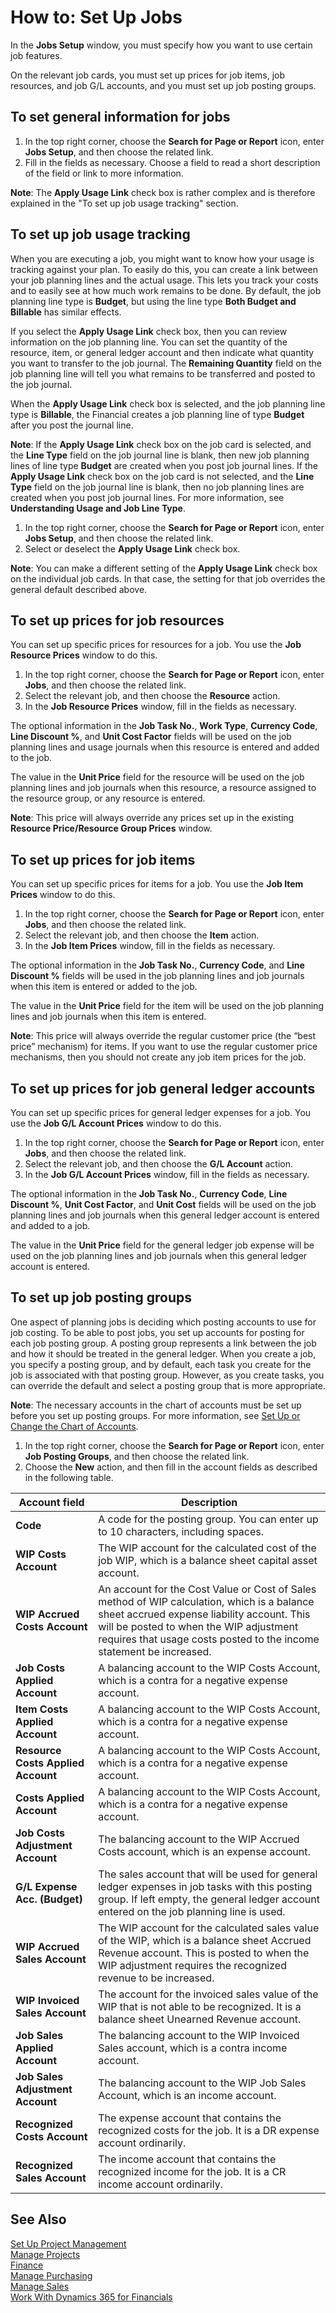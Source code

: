 <properties
                pageTitle="How to: Set Up Jobs| Financials"
                description="Describes how to prepare the system to use jobs to manage projects."
                services="project-madeira"
                documentationCenter=""
                authors="SorenGP"
/>
<tags
    ms.service="project-madeira"
    ms.topic="article"
    ms.devlang="na"
    ms.tgt_pltfrm="na"
    ms.workload="na"
    ms.date="10/21/2016"
    ms.author="SorenGP" />

# How to: Set Up Jobs
In the **Jobs Setup** window, you must specify how you want to use certain job features.

On the relevant job cards, you must set up prices for job items, job resources, and job G/L accounts, and you must set up job posting groups.

## To set general information for jobs
1. In the top right corner, choose the **Search for Page or Report** icon, enter **Jobs Setup**, and then choose the related link.
2. Fill in the fields as necessary. Choose a field to read a short description of the field or link to more information.

**Note**: The **Apply Usage Link** check box is rather complex and is therefore explained in the "To set up job usage tracking" section.

## To set up job usage tracking
When you are executing a job, you might want to know how your usage is tracking against your plan. To easily do this, you can create a link between your job planning lines and the actual usage. This lets you track your costs and to easily see at how much work remains to be done. By default, the job planning line type is **Budget**, but using the line type **Both Budget and Billable** has similar effects.

If you select the **Apply Usage Link** check box, then you can review information on the job planning line. You can set the quantity of the resource, item, or general ledger account and then indicate what quantity you want to transfer to the job journal. The **Remaining Quantity** field on the job planning line will tell you what remains to be transferred and posted to the job journal.

When the **Apply Usage Link** check box is selected, and the job planning line type is **Billable**, the Financial creates a job planning line of type **Budget** after you post the journal line.

**Note**: If the **Apply Usage Link** check box on the job card is selected, and the **Line Type** field on the job journal line is blank, then new job planning lines of line type **Budget** are created when you post job journal lines. If the **Apply Usage Link** check box on the job card is not selected, and the **Line Type** field on the job journal line is blank, then no job planning lines are created when you post job journal lines. For more information, see **Understanding Usage and Job Line Type**.

1. In the top right corner, choose the **Search for Page or Report** icon, enter **Jobs Setup**, and then choose the related link.
2. Select or deselect the **Apply Usage Link** check box.

**Note**: You can make a different setting of the **Apply Usage Link** check box on the individual job cards. In that case, the setting for that job overrides the general default described above.

## To set up prices for job resources  
You can set up specific prices for resources for a job. You use the **Job Resource Prices** window to do this.

1. In the top right corner, choose the **Search for Page or Report** icon, enter **Jobs**, and then choose the related link.  
2. Select the relevant job, and then choose the **Resource** action.
3. In the **Job Resource Prices** window, fill in the fields as necessary.

The optional information in the **Job Task No.**, **Work Type**, **Currency Code**, **Line Discount %**, and **Unit Cost Factor** fields will be used on the job planning lines and usage journals when this resource is entered and added to the job.  

The value in the **Unit Price** field for the resource will be used on the job planning lines and job journals when this resource, a resource assigned to the resource group, or any resource is entered.  

**Note**: This price will always override any prices set up in the existing **Resource Price/Resource Group Prices** window.

## To set up prices for job items  
You can set up specific prices for items for a job. You use the **Job Item Prices** window to do this.

1. In the top right corner, choose the **Search for Page or Report** icon, enter **Jobs**, and then choose the related link.  
2. Select the relevant job, and then choose the **Item** action.
3. In the **Job Item Prices** window, fill in the fields as necessary.

The optional information in the **Job Task No.**, **Currency Code**, and **Line Discount %** fields will be used in the job planning lines and job journals when this item is entered or added to the job.  

The value in the **Unit Price** field for the item will be used on the job planning lines and job journals when this item is entered.  

**Note**: This price will always override the regular customer price (the “best price” mechanism) for items. If you want to use the regular customer price mechanisms, then you should not create any job item prices for the job.

## To set up prices for job general ledger accounts  
You can set up specific prices for general ledger expenses for a job. You use the **Job G/L Account Prices** window to do this.
1. In the top right corner, choose the **Search for Page or Report** icon, enter **Jobs**, and then choose the related link.  
2. Select the relevant job, and then choose the **G/L Account** action.  
3. In the **Job G/L Account Prices** window, fill in the fields as necessary.

The optional information in the **Job Task No.**, **Currency Code**, **Line Discount %**, **Unit Cost Factor**, and **Unit Cost** fields will be used on the job planning lines and job journals when this general ledger account is entered and added to a job.  

The value in the **Unit Price** field for the general ledger job expense will be used on the job planning lines and job journals when this general ledger account is entered.

## To set up job posting groups  
One aspect of planning jobs is deciding which posting accounts to use for job costing. To be able to post jobs, you set up accounts for posting for each job posting group. A posting group represents a link between the job and how it should be treated in the general ledger. When you create a job, you specify a posting group, and by default, each task you create for the job is associated with that posting group. However, as you create tasks, you can override the default and select a posting group that is more appropriate.  

**Note**: The necessary accounts in the chart of accounts must be set up before you set up posting groups. For more information, see [Set Up or Change the Chart of Accounts](finance-setup-chart-accounts.md).  

1. In the top right corner, choose the **Search for Page or Report** icon, enter **Job Posting Groups**, and then choose the related link.  
2. Choose the **New** action, and then fill in the account fields as described in the following table.  

|Account field|Description|
|-------------|-----------|
|**Code**|A code for the posting group. You can enter up to 10 characters, including spaces.|  
|**WIP Costs Account**|The WIP account for the calculated cost of the job WIP, which is a balance sheet capital asset account.|
|**WIP Accrued Costs Account**|An account for the Cost Value or Cost of Sales method of WIP calculation, which is a balance sheet accrued expense liability account. This will be posted to when the WIP adjustment requires that usage costs posted to the income statement be increased.|  
|**Job Costs Applied Account**|A balancing account to the WIP Costs Account, which is a contra for a negative expense account.|
|**Item Costs Applied Account**|A balancing account to the WIP Costs Account, which is a contra for a negative expense account.|
|**Resource Costs Applied Account**|A balancing account to the WIP Costs Account, which is a contra for a negative expense account.|
|**Costs Applied Account**|A balancing account to the WIP Costs Account, which is a contra for a negative expense account.|
|**Job Costs Adjustment Account**|The balancing account to the WIP Accrued Costs account, which is an expense account.|
|**G/L Expense Acc. (Budget)**|The sales account that will be used for general ledger expenses in job tasks with this posting group. If left empty, the general ledger account entered on the job planning line is used.|
|**WIP Accrued Sales Account**|The WIP account for the calculated sales value of the WIP, which is a balance sheet Accrued Revenue account. This is posted to when the WIP adjustment requires the recognized revenue to be increased.|
|**WIP Invoiced Sales Account**|The account for the invoiced sales value of the WIP that is not able to be recognized. It is a balance sheet Unearned Revenue account.|
|**Job Sales Applied Account**|The balancing account to the WIP Invoiced Sales account, which is a contra income account.|
|**Job Sales Adjustment Account**|The balancing account to the WIP Job Sales Account, which is an income account.|
|**Recognized Costs Account**|The expense account that contains the recognized costs for the job. It is a DR expense account ordinarily.|
|**Recognized Sales Account**|The income account that contains the recognized income for the job. It is a CR income account ordinarily.|

## See Also
[Set Up Project Management](projects-setup-projects.md)  
[Manage Projects](projects-manage-projects.md)  
[Finance](finance.md)  
[Manage Purchasing](purchasing-manage-purchasing.md)         
[Manage Sales](sales-manage-sales.md)      
[Work With Dynamics 365 for Financials](ui-work-product.md)  
